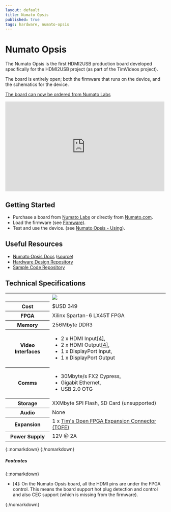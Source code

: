 ```yaml
---
layout: default
title: Numato Opsis
published: true
tags: hardware, numato-opsis
---
```


# Numato Opsis

The Numato Opsis is the first HDMI2USB production board developed specifically for the HDMI2USB project (as part of the TimVideos project).

The board is entirely open; both the firmware that runs on the device, and the schematics for the device.

<a href="https://numato.com/product/numato-opsis-fpga-based-open-video-platform">The board can now be ordered from Numato Labs</a>

<iframe src="https://player.vimeo.com/video/138276604" width="500" height="281" frameborder="0" webkitallowfullscreen mozallowfullscreen allowfullscreen style="height:281px; width: 500px;"></iframe>


## Getting Started

  * Purchase a board from
    [Numato Labs](https://numato.com/product/numato-opsis-fpga-based-open-video-platform)
    or directly from [Numato.com](http://numato.com).
  * Load the firmware (see [Firmware](../firmware)).
  * Test and use the device.  (see [Numato Opsis - Using](../digilent-atlys-using)).

## Useful Resources

  * [Numato Opsis Docs](https://opsis.hdmi2usb.tv) ([source](https://github.com/timvideos/HDMI2USB-numato-opsis-docs))
  * [Hardware Design Repository](https://github.com/timvideos/HDMI2USB-numato-opsis-hardware)
  * [Sample Code Repository](https://github.com/timvideos/HDMI2USB-numato-opsis-sample-code)

## Technical Specifications

<table class="board">
 <tr class="open">
   <td>&nbsp;</td>
   <td class="opsis">
<a href="https://github.com/timvideos/HDMI2USB-numato-opsis-hardware"
   alt="Fully Open Source, complete schematic and PCB avaliable.">
  <img src="/img/open-hardware.png">
</a>
   </td>
 </tr>

 <tr>
   <th>Cost</th>
   <td class="opsis">$USD 349</td>
 </tr>

 <tr>
   <th>FPGA</th>
   <td class="opsis">Xilinx Spartan-6 LX45<b>T</b> FPGA</td>
 </tr>
 <tr>
   <th>Memory</th>
   <td class="opsis">256Mbyte DDR3</td>
 </tr>
 <tr>
   <th>Video Interfaces</th>
   <td class="opsis">
<ul>
 <li>2 x HDMI Input<a href="#opsis-hdmi" class="footnote">[4]</a>, </li>
 <li>2 x HDMI Output<a href="#opsis-hdmi" class="footnote">[4]</a>, </li>
 <li class="unsupported">1 x DisplayPort Input,</li>
 <li class="unsupported">1 x DisplayPort Output</li>
</ul>
   </td>
 </tr>
 <tr>
   <th>Comms</th>
   <td class="opsis">
<ul>
 <li>30Mbyte/s FX2 Cypress,</li>
 <li>Gigabit Ethernet,</li>
 <li class="unsupported">USB 2.0 OTG</li>
</ul>
   </td>
 </tr>
 <tr>
   <th>Storage</th>
   <td class="opsis">XXMbyte SPI Flash, <span class="unsupported">SD Card (unsupported)</span></td>
 </tr>
 <tr>
   <th>Audio</th>
   <td class="opsis">None</td>
 </tr>
 <tr>
   <th>Expansion</th>
   <td class="opsis">1 x <a href="/tofe">Tim's Open FPGA Expansion Connector (TOFE)</a></td>
 </tr>
 <tr>
   <th>Power Supply</th>
   <td class="opsis">12V @ 2A</td>
 </tr>
</table>
{::nomarkdown}
{:/nomarkdown}

##### Footnotes

{::nomarkdown}
<div class="footnotes">
 <ul>

  <li>[4]: <a name="opsys-hdmi"></a>
On the Numato Opsis board, all the HDMI pins are under the FPGA control. This
means the board support hot plug detection and control and also CEC support
(which is missing from the firmware).
  </li>

 </ul>
</div>
{:/nomarkdown}

